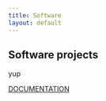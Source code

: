 ```yaml
---
title: Software
layout: default
---
```

## Software projects

yup

<a href="./spipack/documentation/html/index.html" target="_top">DOCUMENTATION</a>

